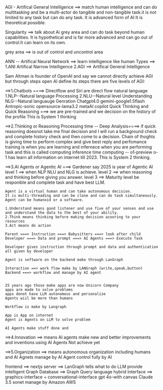 AGI - Artifical General Intelligence ==> match human intelligence and can do multitasking and be a multi-actor
do tangible and non-tangible task.it is not limited to any task but can do any task. It is advanced form of AI
It is theoretical possible.

Singularity ==> talk about Ai grey area and can do task beyond human capabilities. It is hypothetical and is far more advanced and can go out of control.It can learn on its own.

grey area ==> is out of control and uncontrol area

ANN -- Artifical Neural Network ==> learn intelligence like human
Types ==> 1.ANI Artifical Narrow Intelligence 2.AGI ==> Artifical General Intelligence

Sam Altman is founder of OpenAI and say we cannot directly achieve AGI but through steps
open AI define its steps
there are five levels of AGI:

==>1.Chatbots ====> Directflow and Siri are direct flow natural language
     1.NLP--Natural language Processing 2.NLU--Natural level Understanding NLG--Natural languauge Genration
     Chatgpt4.0 gemini-google1.5flash Antropic-sonic opensource-lama3.2 metaAI copilot
     Quick Thinking and Quick Reasoning ===> we are pre-trained and we decision on the history of the profile
     This is System 1 thinking 
    
==>2.Thinking or Reasoning Processing time -- Deep Analysis====> if quick reasoning doesnot take me final decision and I will run
     a background
     check and complete history check and then come to a decision.
     Chain of thoghts is giving time to perform complex and give best reply and perfomance
     training is when you are learning and infernece when you are performing task and this is called computing
     inference time computing -- o1-preview 
     o-1 has learn all information on internet till 2023.
     This is System 2 thinking.

==>3.AI Agents or Agentic AI ===> Gardener say 2025 is year of Agentic AI
    level 1 ==> when NLP NLU and NLG is achieve.
    level 2 ==> when reasoning and thinking before giving you answer.
    level 3 ==> Maturity level be responible and complete task and have best LLM.

    Agent is a virtual human and can take autonomous decision.
    It is multi-threading and can be clone and can do task simultaneously.
    Agent can be humanoid or a software.

    1.Understand means good listener and use five of your senses and use and understand the data to the best of your ability.
    2.Think means thinking before making decision acooring to your resources
    3.Act means do action 

    Parent ===> Instruction ===> Babysitters ===> look after child
    Developer ===> Data and prompt ===> AI Agents ===> Execute Task

    Developer gives instruction through prompt and data and authentication all given by developer

    Agent is software on the backend make through LanGraph 

    Interaction ==> work flow make by LANGraph (write,speak,button)
    Backend ===> workflow and manage by AI agent


    25 years ago those make apps are now Unicorn Company
    apps are made to solve problems
    apps donot have LLM autonomous and personalize
    Agents wiil be more than humans

    Workflow is make by Langraph 

    App is App on internet
    Agent is Agents on LLM to solve problem 

    AI Agents make stuff done and 

==>4.Innovation ==> means AI agents make new and better improvements and inventions using AI Agents 
Not achieve yet

==>5.Organization ==> means autonomous organization including humans and AI Agnets manage by AI Agent
control fully by AI

frontend ==> nextjs 
server ==> LanGraph tells what to do
LLM provide intelligent
Graph Database ==> Graph Query language 
hybrid Interface ==> graphics-interface + conversational-interface
gpt 4o-with canvas
Claude 3.5 sonet manage by Amazon AWS

